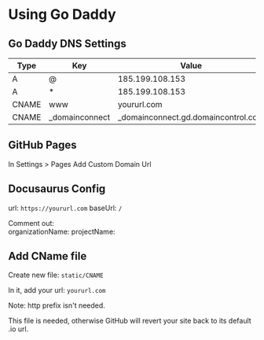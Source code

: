 # Using Go Daddy

## Go Daddy DNS Settings

| Type  | Key             | Value                                |
| ----- | --------------- | ------------------------------------ |
| A     | @               | 185.199.108.153                      |
| A     | \*              | 185.199.108.153                      |
| CNAME | www             | yoururl.com                          |
| CNAME | \_domainconnect | \_domainconnect.gd.domaincontrol.com |

## GitHub Pages

In Settings > Pages
Add Custom Domain Url

## Docusaurus Config

url: `https://yoururl.com`
baseUrl: `/`

Comment out:  
organizationName:
projectName:

## Add CName file

Create new file:
`static/CNAME`

In it, add your url:
`yoururl.com`

Note: http prefix isn't needed.

This file is needed, otherwise GitHub will revert your site back to its default .io url.
